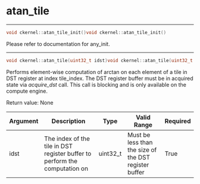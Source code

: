# atan_tile

---
```cpp
void ckernel::atan_tile_init()void ckernel::atan_tile_init()
```

Please refer to documentation for any_init. 

---
```cpp
void ckernel::atan_tile(uint32_t idst)void ckernel::atan_tile(uint32_t idst)
```

Performs element-wise computation of arctan on each element of a tile in DST register at index tile_index. The DST register buffer must be in acquired state via *acquire_dst* call. This call is blocking and is only available on the compute engine.

Return value: None

| Argument      | Description                                                                | Type      | Valid Range                                           | Required       |
|---------------|----------------------------------------------------------------------------|-----------|-------------------------------------------------------|----------------|
| idst          | The index of the tile in DST register buffer to perform the computation on | uint32_t  | Must be less than the size of the DST register buffer | True           |
